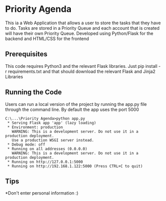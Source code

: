 # Priority Agenda
This ia a Web Application that allows a user to store the tasks that they have to do. Tasks are stored in a Priority Queue and each account that is created will have their own Priority Queue. Developed using Python/Flask for the backend and HTML/CSS for the frontend
## Prerequisites
This code requires Python3 and the relevant Flask libraries. Just pip install -r requirements.txt and that should download the relevant Flask and Jinja2 Libraries
## Running the Code
Users can run a local version of the project by running the app.py file through the command line. By default the app uses the port 5000
```
C:\...\Priority Agenda>python app.py
 * Serving Flask app 'app' (lazy loading)
 * Environment: production
   WARNING: This is a development server. Do not use it in a production deployment.
   Use a production WSGI server instead.
 * Debug mode: off
 * Running on all addresses (0.0.0.0)
   WARNING: This is a development server. Do not use it in a production deployment.
 * Running on http://127.0.0.1:5000
 * Running on http://192.168.1.122:5000 (Press CTRL+C to quit)
```
## Tips
*Don't enter personal information :)
